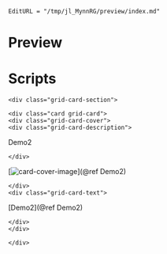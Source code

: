 ```@meta
EditURL = "/tmp/jl_MynnRG/preview/index.md"
```

# Preview

# Scripts


```@raw html
<div class="grid-card-section">
```

```@raw html
<div class="card grid-card">
<div class="grid-card-cover">
<div class="grid-card-description">
```
Demo2
```@raw html
</div>
```
[![card-cover-image](covers/demo2.svg)](@ref Demo2)
```@raw html
</div>
<div class="grid-card-text">
```

[Demo2](@ref Demo2)

```@raw html
</div>
</div>
```



```@raw html
</div>
```


